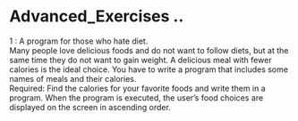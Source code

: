 # Advanced_Exercises ..

1 : A program for those who hate diet.  
Many people love delicious foods and do not want to follow diets, but at the same time they do not want to gain weight. A delicious meal with fewer calories is the ideal choice. You have to write a program that includes some names of meals and their calories.  
Required: Find the calories for your favorite foods and write them in a program. When the program is executed, the user’s food choices are displayed on the screen in ascending order.